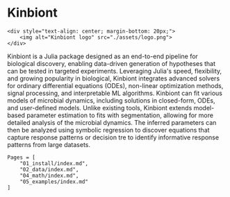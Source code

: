 # Kinbiont 

```@raw html
<div style="text-align: center; margin-bottom: 20px;">
    <img alt="Kinbiont logo" src="./assets/logo.png">
</div>
```

Kinbiont is a Julia package designed as an end-to-end pipeline for biological discovery, enabling data-driven generation of hypotheses that can be tested in targeted experiments. Leveraging Julia's speed, flexibility, and growing popularity in biological, Kinbiont integrates advanced solvers for ordinary differential equations (ODEs), non-linear optimization methods, signal processing, and interpretable ML algorithms. Kinbiont can fit various models of microbial dynamics, including solutions in closed-form, ODEs, and user-defined models. Unlike existing tools, Kinbiont extends model-based parameter estimation to fits with segmentation, allowing for more detailed analysis of the microbial dynamics. The inferred parameters can then be analyzed using symbolic regression to discover equations that capture response patterns or decision tre to identify informative response patterns from large datasets. 

```@contents
Pages = [
    "01_install/index.md",
    "02_data/index.md",
    "04_math/index.md",
    "05_examples/index.md"
]
```
